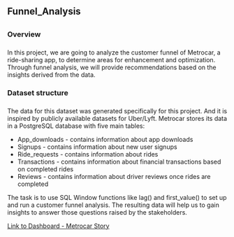 ## Funnel_Analysis <h2>

### Overview <h3>
In this project, we are going to analyze the customer funnel of Metrocar, a ride-sharing app, to determine areas for enhancement and optimization. Through funnel analysis, we will provide recommendations based on the insights derived from the data.

### Dataset structure <h3>

The data for this dataset was generated specifically for this project. And it is inspired by publicly available datasets for Uber/Lyft. Metrocar stores its data in a PostgreSQL database with five main tables:
* App_downloads - contains information about app downloads
* Signups - contains information about new user signups
* Ride_requests - contains information about rides
* Transactions - contains information about financial transactions based on completed rides
* Reviews - contains information about driver reviews once rides are completed

The task is to use SQL Window functions like lag() and first_value() to set up and run a customer funnel analysis. The resulting data will help us to gain insights to answer those questions raised by the stakeholders.

[Link to Dashboard - Metrocar Story](https://public.tableau.com/views/First_16885084758340/FunnelAnalysis?:language=en-US&publish=yes&:display_count=n&:origin=viz_share_link)
